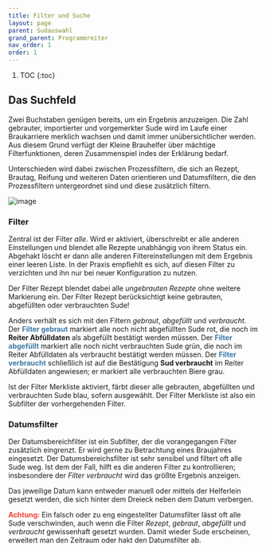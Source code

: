 ```yaml
---
title: Filter und Suche
layout: page
parent: Sudauswahl
grand_parent: Programmreiter
nav_order: 1
order: 1
---
```


1. TOC
{:toc}

## Das Suchfeld

Zwei Buchstaben genügen bereits, um ein Ergebnis anzuzeigen. Die Zahl gebrauter, importierter und vorgemerkter Sude wird im Laufe einer Braukarriere merklich wachsen und damit immer unübersichtlicher werden. Aus diesem Grund verfügt der Kleine Brauhelfer über mächtige Filterfunktionen, deren Zusammenspiel indes der Erklärung bedarf.

Unterschieden wird dabei zwischen Prozessfiltern, die sich an Rezept, Brautag, Reifung und weiteren Daten orientieren und Datumsfiltern, die den Prozessfiltern untergeordnet sind und diese zusätzlich filtern.

![image](/assets/images/pictorial/0001_suddatum_web.png)

### Filter

Zentral ist der Filter _alle_. Wird er aktiviert, überschreibt er alle anderen Einstellungen und blendet alle Rezepte unabhängig von ihrem Status ein. Abgehakt löscht er dann alle anderen Filtereinstellungen mit dem Ergebnis einer leeren Liste. In der Praxis empfiehlt es sich, auf diesen Filter zu verzichten und ihn nur bei neuer Konfiguration zu nutzen.

Der Filter Rezept blendet dabei alle _ungebrauten Rezepte_ ohne weitere Markierung ein. Der Filter Rezept berücksichtigt keine gebrauten, abgefüllten oder verbrauchten Sude!

Anders verhält es sich mit den Filtern _gebraut_, _abgefüllt_ und _verbraucht_. Der <span style="color: #3978A6">**Filter gebraut**</span> markiert alle noch nicht abgefüllten Sude rot, die noch im **Reiter Abfülldaten** als abgefüllt bestätigt werden müssen. Der <span style="color: #3978A6">**Filter abgefüllt**</span> markiert alle noch nicht verbrauchten Sude grün, die noch im Reiter Abfülldaten als verbraucht bestätigt werden müssen. Der <span style="color: #3978A6">**Filter verbraucht**</span> schließlich ist auf die Bestätigung **Sud verbraucht** im Reiter Abfülldaten angewiesen; er markiert alle verbrauchten Biere grau.

Ist der Filter Merkliste aktiviert, färbt dieser alle gebrauten, abgefüllten und verbrauchten Sude blau, sofern ausgewählt. Der Filter Merkliste ist also ein Subfilter der vorhergehenden Filter.

### Datumsfilter

Der Datumsbereichfilter ist ein Subfilter, der die vorangegangen Filter zusätzlich eingrenzt. Er wird gerne zu Betrachtung eines Braujahres eingesetzt. Der Datumsbereichsfilter ist sehr sensibel und filtert oft alle Sude weg. Ist dem der Fall, hilft es die anderen Filter zu kontrollieren; insbesondere der _Filter verbraucht_ wird das größte Ergebnis anzeigen.

Das jeweilige Datum kann entweder manuell oder mittels der Helferlein gesetzt werden, die sich hinter dem Dreieck neben dem Datum verbergen.

<span style="color: #f44336">**Achtung:**</span> Ein falsch oder zu eng eingestellter Datumsfilter lässt oft alle Sude verschwinden, auch wenn die Filter _Rezept_, _gebraut_, _abgefüllt_ und _verbraucht_ gewissenhaft gesetzt wurden. Damit wieder Sude erscheinen, erweitert man den Zeitraum oder hakt den Datumsfilter ab.
